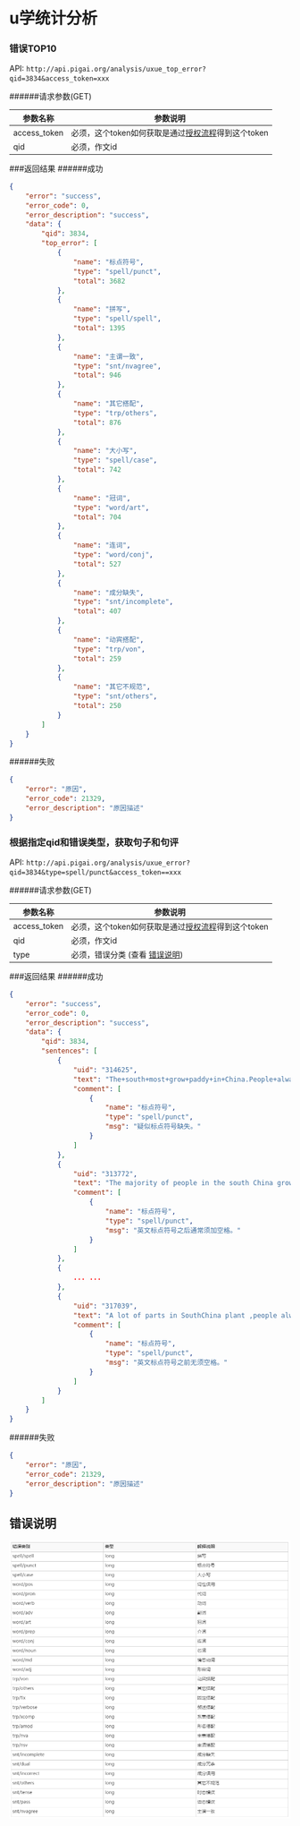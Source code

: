 # u学统计分析

### 错误TOP10
API: `http://api.pigai.org/analysis/uxue_top_error?qid=3834&access_token=xxx`

######请求参数(GET)

| 参数名称 | 参数说明 |
|---|---|
| access_token | 必须，这个token如何获取是通过[授权流程](../handbooks/workflows.html)得到这个token |
| qid | 必须，作文id |

###返回结果
######成功

```json
{
    "error": "success",
    "error_code": 0,
    "error_description": "success",
    "data": {
        "qid": 3834,
        "top_error": [
            {
                "name": "标点符号",
                "type": "spell/punct",
                "total": 3682
            },
            {
                "name": "拼写",
                "type": "spell/spell",
                "total": 1395
            },
            {
                "name": "主谓一致",
                "type": "snt/nvagree",
                "total": 946
            },
            {
                "name": "其它搭配",
                "type": "trp/others",
                "total": 876
            },
            {
                "name": "大小写",
                "type": "spell/case",
                "total": 742
            },
            {
                "name": "冠词",
                "type": "word/art",
                "total": 704
            },
            {
                "name": "连词",
                "type": "word/conj",
                "total": 527
            },
            {
                "name": "成分缺失",
                "type": "snt/incomplete",
                "total": 407
            },
            {
                "name": "动宾搭配",
                "type": "trp/von",
                "total": 259
            },
            {
                "name": "其它不规范",
                "type": "snt/others",
                "total": 250
            }
        ]
    }
}
```
######失败
```json
{
    "error": "原因",
    "error_code": 21329,
    "error_description": "原因描述"
}
```

### 根据指定qid和错误类型，获取句子和句评
API: `http://api.pigai.org/analysis/uxue_error?qid=3834&type=spell/punct&access_token==xxx`

######请求参数(GET)

| 参数名称 | 参数说明 |
|---|---|
| access_token | 必须，这个token如何获取是通过[授权流程](../handbooks/workflows.html)得到这个token |
| qid | 必须，作文id |
| type | 必须，错误分类 (查看 [错误说明](#错误说明))|

###返回结果
######成功

```json
{
    "error": "success",
    "error_code": 0,
    "error_description": "success",
    "data": {
        "qid": 3834,
        "sentences": [
            {
                "uid": "314625",
                "text": "The+south+most+grow+paddy+in+China.People+always+eat+rice+as+staple+food%2CBut+the+most+of+the+north+China+can+not+plant+paddy+because+of+too+cold+or+too+dry.The+main+crop+is+wheat+in+that%2C",
                "comment": [
                    {
                        "name": "标点符号",
                        "type": "spell/punct",
                        "msg": "疑似标点符号缺失。"
                    }
                ]
            },
            {
                "uid": "313772",
                "text": "The majority of people in the south China grow rice,who usually feeding rice as their staple food.",
                "comment": [
                    {
                        "name": "标点符号",
                        "type": "spell/punct",
                        "msg": "英文标点符号之后通常须加空格。"
                    }
                ]
            },
            {
                ... ...
            },
            {
                "uid": "317039",
                "text": "A lot of parts in SouthChina plant ,people always eat mice.",
                "comment": [
                    {
                        "name": "标点符号",
                        "type": "spell/punct",
                        "msg": "英文标点符号之前无须空格。"
                    }
                ]
            }
        ]
    }
}
```
######失败
```json
{
    "error": "原因",
    "error_code": 21329,
    "error_description": "原因描述"
}
```

## 错误说明
![](/asserts/err_cate.png)
